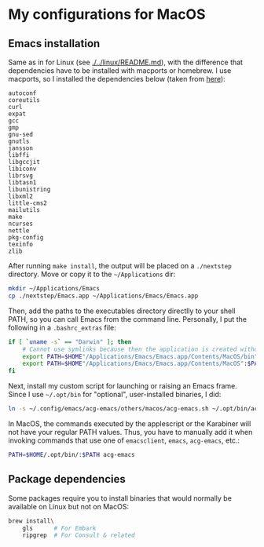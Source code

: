 # My configurations for MacOS


## Emacs installation

Same as in for Linux (see [./../linux/README.md](./../linux/README.md)), with the difference that dependencies have to be installed with macports or homebrew. I use macports, so I installed the dependencies below (taken from [here](https://github.com/jimeh/build-emacs-for-macos)):
```text
autoconf
coreutils
curl
expat
gcc
gmp
gnu-sed
gnutls
jansson
libffi
libgccjit
libiconv
librsvg
libtasn1
libunistring
libxml2
little-cms2
mailutils
make
ncurses
nettle
pkg-config
texinfo
zlib
```

After running `make install`, the output will be placed on a `./nextstep` directory. Move or copy it to the `~/Applications` dir:
```bash
mkdir ~/Applications/Emacs
cp ./nextstep/Emacs.app ~/Applications/Emacs/Emacs.app
```

Then, add the paths to the executables directory directlly to your shell PATH, so you can call Emacs from the command line. Personally, I put the following in a `.bashrc_extras` file:
```bash
if [ `uname -s` == "Darwin" ]; then
    # Cannot use symlinks because then the application is created without the correct bundle identifier
    export PATH=$HOME"/Applications/Emacs/Emacs.app/Contents/MacOS/bin":$PATH
    export PATH=$HOME"/Applications/Emacs/Emacs.app/Contents/MacOS":$PATH
fi
```

Next, install my custom script for launching or raising an Emacs frame. Since I use `~/.opt/bin` for "optional", user-installed binaries, I did:
```bash
ln -s ~/.config/emacs/acg-emacs/others/macos/acg-emacs.sh ~/.opt/bin/acg-emacs
```

In MacOS, the commands executed by the applescript or the Karabiner will not have your regular PATH values. Thus, you have to manually add it when invoking commands that use one of `emacsclient`, `emacs`, `acg-emacs`, etc.:
```bash
PATH=$HOME/.opt/bin/:$PATH acg-emacs
```

## Package dependencies

Some packages require you to install binaries that would normally be available on Linux but not on MacOS:
```bash
brew install\
    gls      # For Embark
    ripgrep  # For Consult & related
```
